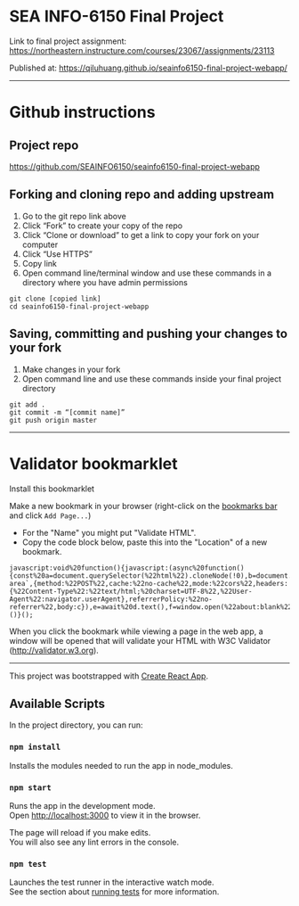 # SEA INFO-6150 Final Project

Link to final project assignment: https://northeastern.instructure.com/courses/23067/assignments/23113

Published at: https://qiluhuang.github.io/seainfo6150-final-project-webapp/

<hr>

# Github instructions

## Project repo
https://github.com/SEAINFO6150/seainfo6150-final-project-webapp

## Forking and cloning repo and adding upstream
1. Go to the git repo link above
2. Click “Fork” to create your copy of the repo
3. Click “Clone or download” to get a link to copy your fork on your computer
4. Click “Use HTTPS”
5. Copy link
6. Open command line/terminal window and use these commands in a directory where you have admin permissions
```
git clone [copied link]
cd seainfo6150-final-project-webapp
```

## Saving, committing and pushing your changes to your fork
1. Make changes in your fork
2. Open command line and use these commands inside your final project directory
```
git add .
git commit -m “[commit name]”
git push origin master
```

<hr>

# Validator bookmarklet

Install this bookmarklet

Make a new bookmark in your browser (right-click on the [bookmarks bar](https://support.google.com/chrome/answer/95745?hl=en) and click `Add Page...`)

- For the "Name" you might put "Validate HTML".
- Copy the code block below, paste this into the "Location" of a new bookmark.

```
javascript:void%20function(){javascript:(async%20function(){const%20a=document.querySelector(%22html%22).cloneNode(!0),b=document.createElement(%22div%22);b.appendChild(a);const%20c=`%3C!DOCTYPE%20html%3E${b.innerHTML}`.replace(/style%20type=\%22text\/css\%22/g,%22style%22),d=await%20fetch(`http://localhost:3000/nu/%23text-area`,{method:%22POST%22,cache:%22no-cache%22,mode:%22cors%22,headers:{%22Content-Type%22:%22text/html;%20charset=UTF-8%22,%22User-Agent%22:navigator.userAgent},referrerPolicy:%22no-referrer%22,body:c}),e=await%20d.text(),f=window.open(%22about:blank%22,%22%22,%22width=700,height=500%22);let%20g=e.replace(%22style.css%22,%22https://validator.w3.org/nu/style.css%22);g=g.replace(/\%3Cform(.*)form\%3E/g,%22%22),f.document.write(g)})()}();
```

When you click the bookmark while viewing a page in the web app, a window will be opened that will validate your HTML with W3C Validator (http://validator.w3.org).

<hr>

This project was bootstrapped with [Create React App](https://github.com/facebook/create-react-app).

## Available Scripts

In the project directory, you can run:

### `npm install`

Installs the modules needed to run the app in node_modules.

### `npm start`

Runs the app in the development mode.<br>
Open [http://localhost:3000](http://localhost:3000) to view it in the browser.

The page will reload if you make edits.<br>
You will also see any lint errors in the console.

### `npm test`

Launches the test runner in the interactive watch mode.<br>
See the section about [running tests](https://facebook.github.io/create-react-app/docs/running-tests) for more information.
